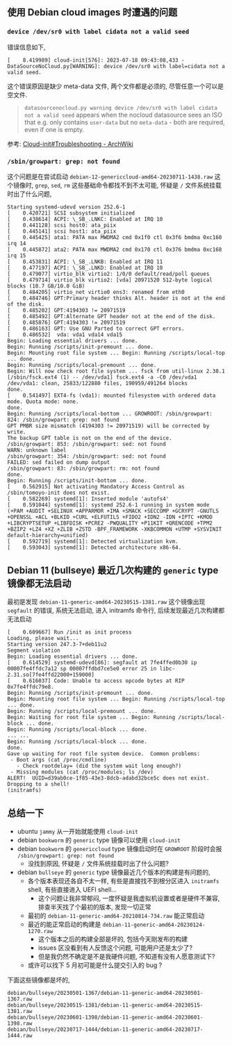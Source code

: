 
## 使用 Debian cloud images 时遭遇的问题

### `device /dev/sr0 with label cidata not a valid seed`

错误信息如下,

```
[    8.419989] cloud-init[576]: 2023-07-18 09:43:08,433 - DataSourceNoCloud.py[WARNING]: device /dev/sr0 with label=cidata not a valid seed.
```

这个错误原因是缺少 meta-data 文件, 两个文件都是必须的, 尽管任意一个可以是空文件.

> `datasourcenocloud.py warning device /dev/sr0 with label cidata not a valid seed` appears when the nocloud datasource sees an ISO that e.g. only contains `user-data` but no `meta-data` - both are required, even if one is empty.

参考: [Cloud-init#Troubleshooting - ArchWiki](https://wiki.archlinux.org/title/Cloud-init#Troubleshooting)

### `/sbin/growpart: grep: not found`

这个问题是在尝试启动 `debian-12-genericcloud-amd64-20230711-1438.raw` 这个镜像时,
`grep`, `sed`, `rm` 这些基础命令都找不到不太可能, 怀疑是 `/` 文件系统挂载时出了什么问题,

```
Starting systemd-udevd version 252.6-1
[    0.420721] SCSI subsystem initialized
[    0.438614] ACPI: \_SB_.LNKC: Enabled at IRQ 10
[    0.441128] scsi host0: ata_piix
[    0.445141] scsi host1: ata_piix
[    0.445425] ata1: PATA max MWDMA2 cmd 0x1f0 ctl 0x3f6 bmdma 0xc160 irq 14
[    0.445872] ata2: PATA max MWDMA2 cmd 0x170 ctl 0x376 bmdma 0xc168 irq 15
[    0.453831] ACPI: \_SB_.LNKB: Enabled at IRQ 11
[    0.477197] ACPI: \_SB_.LNKD: Enabled at IRQ 10
[    0.479077] virtio_blk virtio2: 1/0/0 default/read/poll queues
[    0.479714] virtio_blk virtio2: [vda] 20971520 512-byte logical blocks (10.7 GB/10.0 GiB)
[    0.484205] virtio_net virtio0 ens3: renamed from eth0
[    0.484746] GPT:Primary header thinks Alt. header is not at the end of the disk.
[    0.485202] GPT:4194303 != 20971519
[    0.485492] GPT:Alternate GPT header not at the end of the disk.
[    0.485876] GPT:4194303 != 20971519
[    0.486163] GPT: Use GNU Parted to correct GPT errors.
[    0.486532]  vda: vda1 vda14 vda15
Begin: Loading essential drivers ... done.
Begin: Running /scripts/init-premount ... done.
Begin: Mounting root file system ... Begin: Running /scripts/local-top ... done.
Begin: Running /scripts/local-premount ... done.
Begin: Will now check root file system ... fsck from util-linux 2.38.1
[/sbin/fsck.ext4 (1) -- /dev/vda1] fsck.ext4 -a -C0 /dev/vda1 
/dev/vda1: clean, 25833/122880 files, 190959/491264 blocks
done.
[    0.541497] EXT4-fs (vda1): mounted filesystem with ordered data mode. Quota mode: none.
done.
Begin: Running /scripts/local-bottom ... GROWROOT: /sbin/growpart: 824: /sbin/growpart: grep: not found
GPT PMBR size mismatch (4194303 != 20971519) will be corrected by write.
The backup GPT table is not on the end of the device.
/sbin/growpart: 853: /sbin/growpart: sed: not found
WARN: unknown label 
/sbin/growpart: 354: /sbin/growpart: sed: not found
FAILED: sed failed on dump output
/sbin/growpart: 83: /sbin/growpart: rm: not found
done.
Begin: Running /scripts/init-bottom ... done.
[    0.562915] Not activating Mandatory Access Control as /sbin/tomoyo-init does not exist.
[    0.582269] systemd[1]: Inserted module 'autofs4'
[    0.591044] systemd[1]: systemd 252.6-1 running in system mode (+PAM +AUDIT +SELINUX +APPARMOR +IMA +SMACK +SECCOMP +GCRYPT -GNUTLS +OPENSSL +ACL +BLKID +CURL +ELFUTILS +FIDO2 +IDN2 -IDN +IPTC +KMOD +LIBCRYPTSETUP +LIBFDISK +PCRE2 -PWQUALITY +P11KIT +QRENCODE +TPM2 +BZIP2 +LZ4 +XZ +ZLIB +ZSTD -BPF_FRAMEWORK -XKBCOMMON +UTMP +SYSVINIT default-hierarchy=unified)
[    0.592719] systemd[1]: Detected virtualization kvm.
[    0.593043] systemd[1]: Detected architecture x86-64.
```

## Debian 11 (bullseye) 最近几次构建的 `generic` type 镜像都无法启动

最初是发现 `debian-11-generic-amd64-20230515-1381.raw` 这个镜像出现 `segfault` 的错误, 系统无法启动, 进入 initramfs 命令行, 后续发现最近几次构建都无法启动

```
[    0.609667] Run /init as init process
Loading, please wait...
Starting version 247.3-7+deb11u2
Segment violation
Begin: Loading essential drivers ... done.
[    0.614529] systemd-udevd[86]: segfault at 7fe4ffed0b30 ip 00007fe4ffdc7a12 sp 00007ffdbd7ce5e0 error 25 in libc-2.31.so[7fe4ffd22000+159000]
[    0.616037] Code: Unable to access opcode bytes at RIP 0x7fe4ffdc79e8.
Begin: Running /scripts/init-premount ... done.
Begin: Mounting root file system ... Begin: Running /scripts/local-top ... done.
Begin: Running /scripts/local-premount ... done.
Begin: Waiting for root file system ... Begin: Running /scripts/local-block ... done.
Begin: Running /scripts/local-block ... done.
... ...
Begin: Running /scripts/local-block ... done.
done.
Gave up waiting for root file system device.  Common problems:
 - Boot args (cat /proc/cmdline)
   - Check rootdelay= (did the system wait long enough?)
 - Missing modules (cat /proc/modules; ls /dev)
ALERT!  UUID=d39ab0ce-1f85-43e3-8dcb-adabd32bce5c does not exist.  Dropping to a shell!
(initramfs) 
```

## 总结一下

* ubuntu `jammy` 从一开始就能使用 `cloud-init`
* debian `bookworm` 的 `generic` type 镜像可以使用 `cloud-init`
* debian `bookworm` 的 `genericcloud` type 镜像启动时在 `GROWROOT` 阶段时会报 `/sbin/growpart: grep: not found`
    * 没找到原因, 怀疑是 `/` 文件系统挂载时出了什么问题?
* debian `bullseye` 的 `generic` type 镜像最近几个版本的构建是有问题的,
    * 各个版本表现还各自不太一样, 有些是直接找不到根分区进入 `initramfs` shell, 有些直接进入 UEFI shell...
        * 这个问题让我非常郁闷, 一度怀疑是我虚拟机设置或者是硬件不兼容, 排查半天找了个最初的版本, 发现一切正常
    * 最初的 `debian-11-generic-amd64-20210814-734.raw` 能正常启动
    * 最近的能正常启动的构建是 `debian-11-generic-amd64-20230124-1270.raw`
        * 这个版本之后的构建全部是坏的, 包括今天刚发布的构建
        * issues 区没看到有人反馈这个问题, 可能用户还是太少了?
        * 但是我仍然不确定是不是我硬件问题, 不知道有没有人愿意测试下?
    * 或许可以找下 5 月初可能是什么提交引入的 bug ?

下面这些镜像都是坏的,

```
debian/bullseye/20230501-1367/debian-11-generic-amd64-20230501-1367.raw
debian/bullseye/20230515-1381/debian-11-generic-amd64-20230515-1381.raw
debian/bullseye/20230601-1398/debian-11-generic-amd64-20230601-1398.raw
debian/bullseye/20230717-1444/debian-11-generic-amd64-20230717-1444.raw
```
